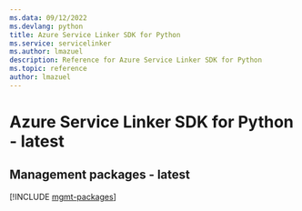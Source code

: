 ```yaml
---
ms.data: 09/12/2022
ms.devlang: python
title: Azure Service Linker SDK for Python
ms.service: servicelinker
ms.author: lmazuel
description: Reference for Azure Service Linker SDK for Python
ms.topic: reference
author: lmazuel
---
```

# Azure Service Linker SDK for Python - latest

## Management packages - latest
[!INCLUDE [mgmt-packages](service-linker-mgmt-index.md)]